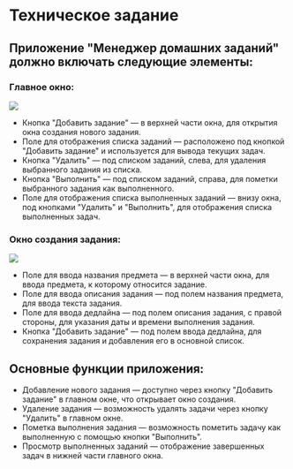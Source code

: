 

# Техническое задание
 ## Приложение "Менеджер домашних заданий" должно включать следующие элементы:
### Главное окно:
![](https://imgur.com/a/lGAWXOw)
* Кнопка "Добавить задание" — в верхней части окна, для открытия окна создания нового задания.
* Поле для отображения списка заданий — расположено под кнопкой "Добавить задание" и используется для вывода текущих задач.
* Кнопка "Удалить" — под списком заданий, слева, для удаления выбранного задания из списка.
* Кнопка "Выполнить" — под списком заданий, справа, для пометки выбранного задания как выполненного.
* Поле для отображения списка выполненных заданий — внизу окна, под кнопками "Удалить" и "Выполнить", для отображения списка выполненных задач.
### Окно создания задания:
![](https://imgur.com/a/iKH4CrF)
* Поле для ввода названия предмета — в верхней части окна, для ввода предмета, к которому относится задание.
* Поле для ввода описания задания — под полем названия предмета, для ввода текста задания.
* Поле для ввода дедлайна — под полем описания задания, с правой стороны, для указания даты и времени выполнения задания.
* Кнопка "Добавить задание" — под полем ввода дедлайна, для сохранения задания и добавления его в основной список.
## Основные функции приложения:
* Добавление нового задания — доступно через кнопку "Добавить задание" в главном окне, что открывает окно создания.
* Удаление задания — возможность удалять задачи через кнопку "Удалить" в главном окне.
* Пометка выполнения задания — возможность пометить задачу как выполненную с помощью кнопки "Выполнить".
* Просмотр выполненных заданий — отображение завершенных задач в нижней части главного окна.
